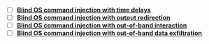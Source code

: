 - [ ] [**Blind OS command injection with time delays**](https://portswigger.net/web-security/os-command-injection/lab-blind-time-delays)
- [ ] [**Blind OS command injection with output redirection**](https://portswigger.net/web-security/os-command-injection/lab-blind-output-redirection)
- [ ] [**Blind OS command injection with out-of-band interaction**](https://portswigger.net/web-security/os-command-injection/lab-blind-out-of-band)
- [ ] [**Blind OS command injection with out-of-band data exfiltration**](https://portswigger.net/web-security/os-command-injection/lab-blind-out-of-band-data-exfiltration)